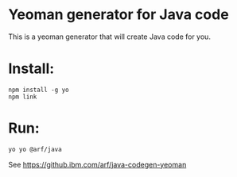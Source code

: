 # Yeoman generator for Java code
This is a yeoman generator that will create Java code for you.

# Install:

```
npm install -g yo
npm link
```

# Run:

```bash
yo yo @arf/java
```

See https://github.ibm.com/arf/java-codegen-yeoman
